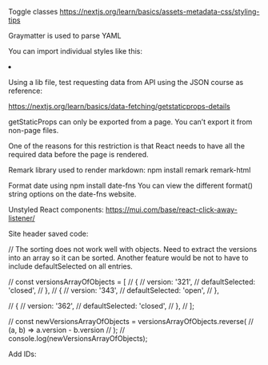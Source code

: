 

Toggle classes
https://nextjs.org/learn/basics/assets-metadata-css/styling-tips

Graymatter is used to parse YAML


You can import individual styles like this:
<li className={utilStyles.listItem}>

Using a lib file, test requesting data from API using the JSON course as reference:

https://nextjs.org/learn/basics/data-fetching/getstaticprops-details


getStaticProps can only be exported from a page. You can’t export it from non-page files.

One of the reasons for this restriction is that React needs to have all the required data before the page is rendered.

Remark library used to render markdown:
npm install remark remark-html

Format date using
npm install date-fns
You can view the different format() string options on the date-fns website.

Unstyled React components:
https://mui.com/base/react-click-away-listener/

Site header saved code:


// The sorting does not work well with objects. Need to extract the versions into an array so it can be sorted. Another feature would be not to have to include defaultSelected on all entries.

// const versionsArrayOfObjects = [
//     {
//         version: '321',
//         defaultSelected: 'closed',
//     },
//     {
//         version: '343',
//         defaultSelected: 'open',
//     },

//     {
//         version: '362',
//         defaultSelected: 'closed',
//     },
// ];

// const newVersionsArrayOfObjects = versionsArrayOfObjects.reverse(
//     (a, b) => a.version - b.version
// );
// console.log(newVersionsArrayOfObjects);

Add IDs:

<!-- https://www.cyishere.dev/blog/toc-for-mdx-with-nextjs
https://github.com/cyishere/nextjs-starter
https://egghead.io/lessons/react-use-mdxprovider-to-control-the-rendering-of-markdown-elements-with-gatsby-mdx

https://mikebifulco.com/posts/mdx-auto-link-headings-with-rehype-slug#automatically-linking-to-headings-in-your-mdx-posts -->

